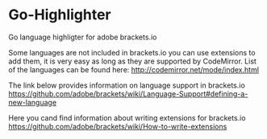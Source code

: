 # Go-Highlighter
Go language highligter for adobe brackets.io

Some languages are not included in brackets.io
you can use extensions to add them, it is very
easy as long as they are supported by CodeMirror.
List of the languages can be found here:
http://codemirror.net/mode/index.html

The link below provides information on language
support in brackets.io
https://github.com/adobe/brackets/wiki/Language-Support#defining-a-new-language

Here you cand find information about writing extensions
for brackets.io
https://github.com/adobe/brackets/wiki/How-to-write-extensions